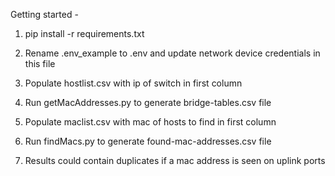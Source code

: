 Getting started -

1. pip install -r requirements.txt

2. Rename .env_example to .env and update network device credentials in this file

3. Populate hostlist.csv with ip of switch in first column

4. Run getMacAddresses.py to generate bridge-tables.csv file

5. Populate maclist.csv with mac of hosts to find in first column 

6. Run findMacs.py to generate found-mac-addresses.csv file

7. Results could contain duplicates if a mac address is seen on uplink ports


